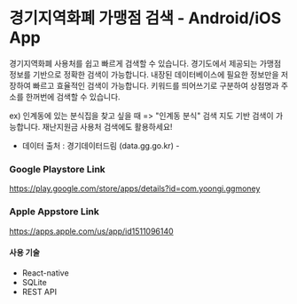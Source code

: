 # 경기지역화폐 가맹점 검색 - Android/iOS App

경기지역화폐 사용처를 쉽고 빠르게 검색할 수 있습니다.
경기도에서 제공되는 가맹점 정보를 기반으로 정확한 검색이 가능합니다.
내장된 데이터베이스에 필요한 정보만을 저장하여 빠르고 효율적인 검색이 가능합니다.
키워드를 띄어쓰기로 구분하여 상점명과 주소를 한꺼번에 검색할 수 있습니다.
 
ex) 인계동에 있는 분식집을 찾고 싶을 때 => "인계동 분식" 검색
지도 기반 검색이 가능합니다.
재난지원금 사용처 검색에도 활용하세요!

- 데이터 출처 : 경기데이터드림 (data.gg.go.kr) -

### Google Playstore Link 
https://play.google.com/store/apps/details?id=com.yoongi.ggmoney

### Apple Appstore Link
https://apps.apple.com/us/app/id1511096140


#### 사용 기술
- React-native
- SQLite
- REST API
